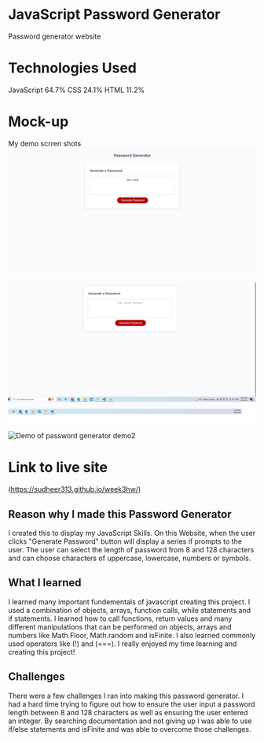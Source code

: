 # JavaScript Password Generator

Password generator website

# Technologies Used
JavaScript 64.7%   CSS 24.1%   HTML 11.2%

# Mock-up

My demo scrren shots
![Demo of password generator demo1](./Assets/images/sample1.png)

![Demo of password generator demo2](./Assets/images/sample2.png)

![Demo of password generator demo2](./Assets/images/sample3.png)



# Link to live site

(https://sudheer313.github.io/week3hw/)

## Reason why I made this Password Generator
I created this to display my JavaScript Skills. On this Website, when the user clicks "Generate Password" button will display a series if prompts to the user. The user can select the length of password from 8 and 128 characters and can choose characters of uppercase, lowercase, numbers or symbols.

## What I learned
I learned many important fundementals of javascript creating this project.  I used a combination of objects, arrays, function calls, while statements and if statements.  I learned how to call functions, return values and many different manipulations that can be performed on objects, arrays and numbers like Math.Floor, Math.random and isFinite.  I also learned commonly used operators like (!) and (===). I really enjoyed my time learning and creating this project!

## Challenges 
There were a few challenges I ran into making this password generator.  I had a hard time trying to figure out how to ensure the user input a password length between 8 and 128 characters as well as ensuring the user entered an integer.  By searching documentation and not giving up I was able to use if/else statements and isFinite and was able to overcome those challenges.